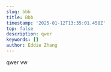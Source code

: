```yaml
---
slug: bbb
title: Bbb
timestamp: '2025-01-12T13:35:01.458Z'
top: false
description: qwer
keywords: []
author: Eddie Zhang
---
```

qwer
vw
